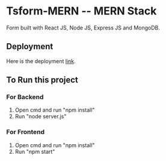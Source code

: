 # Tsform-MERN -- MERN Stack

Form built with React JS, Node JS, Express JS and MongoDB.

## Deployment

Here is the deployment [link](https://tsform.netlify.app).

## To Run this project

### For Backend

1. Open cmd and run "npm install"
1. Run "node server.js"

### For Frontend

1. Open cmd and run "npm install"
2. Run "npm start"
